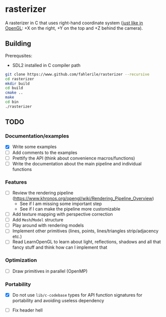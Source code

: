 # rasterizer

A rasterizer in C that uses right-hand coordinate system ([just like in OpenGL](https://learnopengl.com/Getting-started/Coordinate-Systems): +X on the right, +Y on the top and +Z behind the camera).

## Building

Prerequsites:
- SDL2 installed in C compiler path

```bash
git clone https://www.github.com/fahlerile/rasterizer --recursive
cd rasterizer
mkdir build
cd build
cmake ..
make
cd bin
./rasterizer
```

## TODO
### Documentation/examples
- [x] Write some examples
- [ ] Add comments to the examples
- [ ] Prettify the API (think about convenience macros/functions)
- [ ] Write the documentation about the main pipeline and individual functions

### Features
- [ ] Review the rendering pipeline (https://www.khronos.org/opengl/wiki/Rendering_Pipeline_Overview)
	- See if I am missing some important step
	- See if I can make the pipeline more customizable
- [ ] Add texture mapping with perspective correction
- [ ] Add `Mesh`/`Model` structure
- [ ] Play around with rendering models
- [ ] Implement other primitives (lines, points, lines/triangles strip/adjacency etc.)
- [ ] Read LearnOpenGL to learn about light, reflections, shadows and all that fancy stuff and think how can I implement that

### Optimization
- [ ] Draw primitives in parallel (OpenMP)

### Portability
- [x] Do not use `lib/c-codebase` types for API function signatures for portability and avoiding useless dependency
- [ ] Fix header hell


